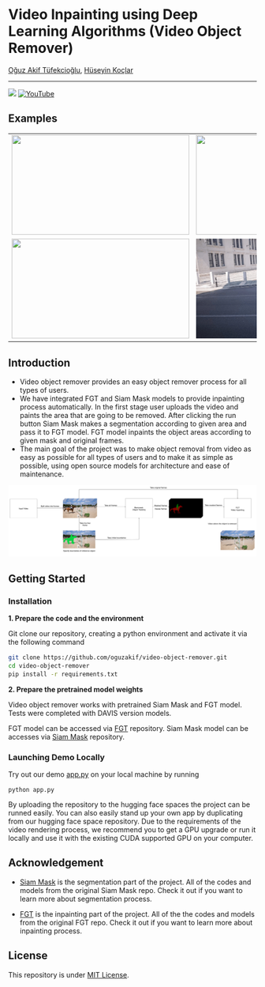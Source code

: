 # Video Inpainting using Deep Learning Algorithms (Video Object Remover)
[Oğuz Akif Tüfekcioğlu](https://github.com/oguzakif), [Hüseyin Koçlar](https://github.com/huseyinkoclar)

****

   <a href='https://huggingface.co/spaces/oguzakif/video-object-remover'><img src='https://img.shields.io/badge/%F0%9F%A4%97%20Hugging%20Face-Spaces-blue'></a>  [![YouTube](https://badges.aleen42.com/src/youtube.svg)](https://youtu.be/CEP5YLce6Fs)
   
## Examples
  |   |   |
:-------------------------:|:-------------------------:
<img src="Figures/Examples/bmx-trees/original.gif" width="360" height="202"/> |  <img src="Figures/Examples/bmx-trees/inpainted.gif" width="360" height="202"/>
<img src="Figures/Examples/car-shadow/original.gif" width="360" height="202"/>  |  <img src="Figures/Examples/car-shadow/inpainted.gif" width="360" height="202"/>



## Introduction
- Video object remover provides an easy object remover process for all types of users.
- We have integrated FGT and Siam Mask models to provide inpainting process automatically. In the first stage user uploads the video and paints the area that are going to be removed. After clicking the run button Siam Mask makes a segmentation according to given area and pass it to FGT model. FGT model inpaints the object areas according to given mask and original frames. 
- The main goal of the project was to make object removal from video as easy as possible for all types of users and to make it as simple as possible, using open source models for architecture and ease of maintenance.


![overview](Figures/workflow.png)


## Getting Started
### Installation

**1. Prepare the code and the environment**

Git clone our repository, creating a python environment and activate it via the following command

```bash
git clone https://github.com/oguzakif/video-object-remover.git
cd video-object-remover
pip install -r requirements.txt
```

**2. Prepare the pretrained model weights**

Video object remover works with pretrained Siam Mask and FGT model. Tests were completed with DAVIS version models.

FGT model can be accessed via [FGT](https://github.com/hitachinsk/FGT) repository.
Siam Mask model can be accesses via [Siam Mask](https://github.com/foolwood/SiamMask) repository.

### Launching Demo Locally

Try out our demo [app.py](app.py) on your local machine by running

```
python app.py
```

By uploading the repository to the hugging face spaces the project can be runned easily. You can also easily stand up your own app by duplicating from our hugging face space repository. Due to the requirements of the video rendering process, we recommend you to get a GPU upgrade or run it locally and use it with the existing CUDA supported GPU on your computer. 
## Acknowledgement

+ [Siam Mask](https://github.com/foolwood/SiamMask) is the segmentation part of the project. All of the codes and models from the original Siam Mask repo. Check it out if you want to learn more about segmentation process.

+ [FGT](https://github.com/hitachinsk/FGT) is the inpainting part of the project. All of the the codes and models from the original FGT repo. Check it out if you want to learn more about inpainting process. 

## License
This repository is under [MIT License](LICENSE).